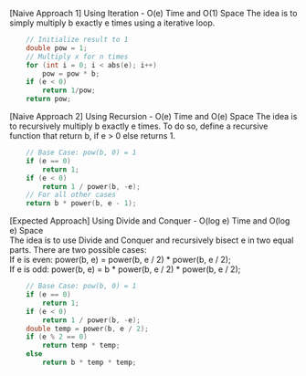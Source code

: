 <p>[Naive Approach 1] Using Iteration - O(e) Time and O(1) Space
The idea is to simply multiply b exactly e times using a iterative loop.</p>

```cpp
    // Initialize result to 1
    double pow = 1;
    // Multiply x for n times
    for (int i = 0; i < abs(e); i++) 
        pow = pow * b;
  	if (e < 0)
      	return 1/pow;
    return pow;
```

<p>[Naive Approach 2] Using Recursion - O(e) Time and O(e) Space
The idea is to recursively multiply b exactly e times. To do so, define a recursive function that return b, if e > 0 else returns 1.</p>

```cpp
    // Base Case: pow(b, 0) = 1
    if (e == 0)
        return 1;
    if (e < 0)
        return 1 / power(b, -e);
    // For all other cases
    return b * power(b, e - 1);
```

<p>[Expected Approach] Using Divide and Conquer - O(log e) Time and O(log e) Space
<br>The idea is to use Divide and Conquer and recursively bisect e in two equal parts. There are two possible cases:
<br>If e is even: power(b, e) = power(b, e / 2) * power(b, e / 2); 
<br>If e is odd: power(b, e) = b * power(b, e / 2) * power(b, e / 2); </p>

```cpp
    // Base Case: pow(b, 0) = 1
    if (e == 0)
        return 1;
    if (e < 0)
        return 1 / power(b, -e);
    double temp = power(b, e / 2);
    if (e % 2 == 0)
        return temp * temp;
    else
        return b * temp * temp;
